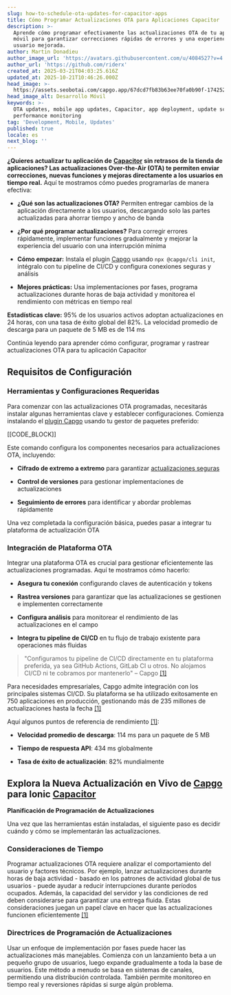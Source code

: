 ```yaml
---
slug: how-to-schedule-ota-updates-for-capacitor-apps
title: Cómo Programar Actualizaciones OTA para Aplicaciones Capacitor
description: >-
  Aprende cómo programar efectivamente las actualizaciones OTA de tu aplicación
  móvil para garantizar correcciones rápidas de errores y una experiencia de
  usuario mejorada.
author: Martin Donadieu
author_image_url: 'https://avatars.githubusercontent.com/u/4084527?v=4'
author_url: 'https://github.com/riderx'
created_at: 2025-03-21T04:03:25.616Z
updated_at: 2025-10-21T10:46:26.000Z
head_image: >-
  https://assets.seobotai.com/capgo.app/67dcd7fb83b63ee70fa0b90f-1742529933736.jpg
head_image_alt: Desarrollo Móvil
keywords: >-
  OTA updates, mobile app updates, Capacitor, app deployment, update scheduling,
  performance monitoring
tag: 'Development, Mobile, Updates'
published: true
locale: es
next_blog: ''
---
```


**¿Quieres actualizar tu aplicación de** [**Capacitor**](https://capacitorjs.com/) **sin retrasos de la tienda de aplicaciones? Las actualizaciones Over-the-Air (OTA) te permiten enviar correcciones, nuevas funciones y mejoras directamente a los usuarios en tiempo real.** Aquí te mostramos cómo puedes programarlas de manera efectiva:

-   **¿Qué son las actualizaciones OTA?** Permiten entregar cambios de la aplicación directamente a los usuarios, descargando solo las partes actualizadas para ahorrar tiempo y ancho de banda
    
-   **¿Por qué programar actualizaciones?** Para corregir errores rápidamente, implementar funciones gradualmente y mejorar la experiencia del usuario con una interrupción mínima
    
-   **Cómo empezar:** Instala el plugin [Capgo](https://capgo.app/) usando `npx @capgo/cli init`, intégralo con tu pipeline de CI/CD y configura conexiones seguras y análisis
    
-   **Mejores prácticas:** Usa implementaciones por fases, programa actualizaciones durante horas de baja actividad y monitorea el rendimiento con métricas en tiempo real
    

**Estadísticas clave:** 95% de los usuarios activos adoptan actualizaciones en 24 horas, con una tasa de éxito global del 82%. La velocidad promedio de descarga para un paquete de 5 MB es de 114 ms

Continúa leyendo para aprender cómo configurar, programar y rastrear actualizaciones OTA para tu aplicación Capacitor

## Requisitos de Configuración

### Herramientas y Configuraciones Requeridas

Para comenzar con las actualizaciones OTA programadas, necesitarás instalar algunas herramientas clave y establecer configuraciones. Comienza instalando el [plugin Capgo](https://capgo.app/plugins/) usando tu gestor de paquetes preferido:

[[CODE_BLOCK]]

Este comando configura los componentes necesarios para actualizaciones OTA, incluyendo:

-   **Cifrado de extremo a extremo** para garantizar [actualizaciones seguras](https://capgo.app/docs/live-updates/update-behavior/)
    
-   **Control de versiones** para gestionar implementaciones de actualizaciones
    
-   **Seguimiento de errores** para identificar y abordar problemas rápidamente
    

Una vez completada la configuración básica, puedes pasar a integrar tu plataforma de actualización OTA

### Integración de Plataforma OTA

Integrar una plataforma OTA es crucial para gestionar eficientemente las actualizaciones programadas. Aquí te mostramos cómo hacerlo:

-   **Asegura tu conexión** configurando claves de autenticación y tokens
    
-   **Rastrea versiones** para garantizar que las actualizaciones se gestionen e implementen correctamente
    
-   **Configura análisis** para monitorear el rendimiento de las actualizaciones en el campo
    
-   **Integra tu pipeline de CI/CD** en tu flujo de trabajo existente para operaciones más fluidas
    

> "Configuramos tu pipeline de CI/CD directamente en tu plataforma preferida, ya sea GitHub Actions, GitLab CI u otros. No alojamos CI/CD ni te cobramos por mantenerlo" – Capgo [\[1\]](https://capgo.app/)

Para necesidades empresariales, Capgo admite integración con los principales sistemas CI/CD. Su plataforma se ha utilizado exitosamente en 750 aplicaciones en producción, gestionando más de 235 millones de actualizaciones hasta la fecha [\[1\]](https://capgo.app/)

Aquí algunos puntos de referencia de rendimiento [\[1\]](https://capgo.app/):

-   **Velocidad promedio de descarga**: 114 ms para un paquete de 5 MB
    
-   **Tiempo de respuesta API**: 434 ms globalmente
    
-   **Tasa de éxito de actualización**: 82% mundialmente
    

## Explora la Nueva Actualización en Vivo de [Capgo](https://capgo.app/) para Ionic [Capacitor](https://capacitorjs.com/)

**Planificación de Programación de Actualizaciones**

Una vez que las herramientas están instaladas, el siguiente paso es decidir cuándo y cómo se implementarán las actualizaciones.

### Consideraciones de Tiempo

Programar actualizaciones OTA requiere analizar el comportamiento del usuario y factores técnicos. Por ejemplo, lanzar actualizaciones durante horas de baja actividad - basado en los patrones de actividad global de tus usuarios - puede ayudar a reducir interrupciones durante períodos ocupados. Además, la capacidad del servidor y las condiciones de red deben considerarse para garantizar una entrega fluida. Estas consideraciones juegan un papel clave en hacer que las actualizaciones funcionen eficientemente [\[1\]](https://capgo.app/)

### Directrices de Programación de Actualizaciones

Usar un enfoque de implementación por fases puede hacer las actualizaciones más manejables. Comienza con un lanzamiento beta a un pequeño grupo de usuarios, luego expande gradualmente a toda la base de usuarios. Este método a menudo se basa en sistemas de canales, permitiendo una distribución controlada. También permite monitoreo en tiempo real y reversiones rápidas si surge algún problema.
